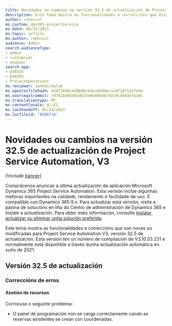```yaml
---
title: Novidades ou cambios na versión 32.5 de actualización de Project Service Automation, V3
description: Este tema mostra as funcionalidades e correccións que están dispoñibles la versión 32.5 de actualización de Project Service Automation, V3.
author: ruhercul
ms.custom: dyn365-projectservice
ms.date: 06/21/2021
ms.topic: article
ms.author: ruhercul
audience: Admin
search.audienceType:
- admin
- customizer
- enduser
search.app:
- D365CE
- D365PS
- ProjectOperations
ms.reviewer: johnmichalak
ms.openlocfilehash: d10726d6ce9db80c64ea9b08ecac0728f52a7e94
ms.sourcegitcommit: c0792bd65d92db25e0e8864879a19c4b93efb10c
ms.translationtype: MT
ms.contentlocale: gl-ES
ms.lasthandoff: 04/14/2022
ms.locfileid: "8586710"
---
```

# <a name="whats-new-or-changed-in-project-service-automation-update-release-325-v3"></a>Novidades ou cambios na versión 32.5 de actualización de Project Service Automation, V3

[!include [banner](../includes/psa-now-project-operations.md)]

Comprácenos anunciar a última actualización da aplicación Microsoft Dynamics 365 Project Service Automation. Esta versión inclúe algunhas melloras importantes na calidade, rendemento e facilidade de uso. É compatible con Dynamics 365 9.x. Para actualizar esta versión, visite a páxina de solucións en liña do Centro de administración de Dynamics 365 e instale a actualización. Para obter máis información, consulte [Instalar, actualizar ou eliminar unha solución preferida](/power-platform/admin/install-remove-preferred-solution)

Este tema mostra as funcionalidades e correccións que son novas ou modificadas para Project Service Automation V3, versión 32.5 de actualización. Esta versión ten un número de compilación de V3.10.53.231 e normalmente está dispoñible a través dunha actualización automática en xuño de 2021.

## <a name="update-release-325"></a>Versión 32.5 de actualización

### <a name="bug-fixes"></a>Correccións de erros

#### <a name="resource-management"></a>Xestión de recursos

Corrixiuse o seguinte problema:

- O panel de programación non se carga correctamente cando as reservas existentes se crean con coordenadas.

